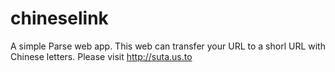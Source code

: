# chineselink
A simple Parse web app.
This web can transfer your URL to a shorl URL with Chinese letters.
Please visit http://suta.us.to
